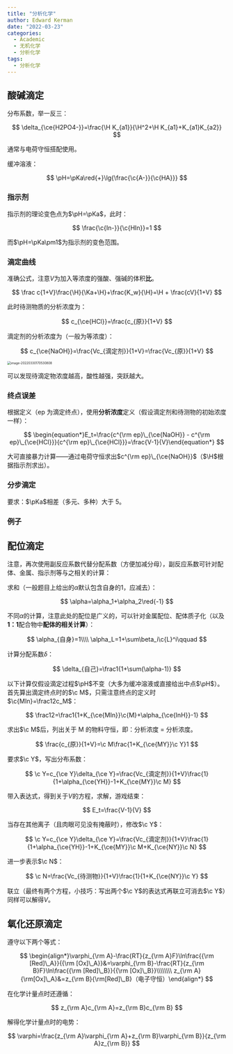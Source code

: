 ```yaml
---
title: "分析化学"
author: Edward Kerman
date: "2022-03-23"
categories:
  - Academic
  - 无机化学
  - 分析化学
tags:
  - 分析化学
---
```


## 酸碱滴定

分布系数，举一反三：

$$
\delta_{\ce{H2PO4-}}=\frac{\H K_{a1}}{\H^2+\H K_{a1}+K_{a1}K_{a2}}
$$

通常与电荷守恒搭配使用。

缓冲溶液：

$$
\pH=\pKa\red{+}\lg{\frac{\c{A-}}{\c{HA}}}
$$

### 指示剂

指示剂的理论变色点为$\pH=\pKa$，此时：

$$
\frac{\c{In-}}{\c{HIn}}=1
$$

而$\pH=\pKa\pm1$为指示剂的变色范围。

### 滴定曲线

准确公式，注意$V$为加入等浓度的强酸、强碱的体积<b>比</b>。

$$
\frac c{1+V}\frac{\H}{\Ka+\H}+\frac{K_w}{\H}=\H + \frac{cV}{1+V}
$$

此时待测物质的分析浓度为：

$$
c_{\ce{HCl}}=\frac{c_{原}}{1+V}
$$

滴定剂的分析浓度为（一般为等浓度）：

$$
c_{\ce{NaOH}}=\frac{Vc_{滴定剂}}{1+V}=\frac{Vc_{原}}{1+V}
$$

<img src="https://tva1.sinaimg.cn/large/e6c9d24ely1h0s0q339bmj20k00cgjrt.jpg" alt="image-20220330170530808" style="zoom:50%;" />

可以发现待滴定物浓度越高，酸性越强，突跃越大。

### 终点误差

根据定义（ep 为滴定终点），使用<b>分析浓度</b>定义（假设滴定剂和待测物的初始浓度一样）：

$$
\begin{equation*}E_t=\frac{c^{\rm ep}\_{\ce{NaOH}} - c^{\rm ep}\_{\ce{HCl}}}{c^{\rm ep}\_{\ce{HCl}}}=\frac{V-1}{V}\end{equation*}
$$

大可直接暴力计算——通过电荷守恒求出$c^{\rm ep}\_{\ce{NaOH}}$（$\H$根据指示剂求出）。

### 分步滴定

要求：$\pKa$相差（多元、多种）大于 5。

### 例子

## 配位滴定

注意，再次使用副反应系数代替分配系数（方便加减分母），副反应系数可针对配体、金属、指示剂等与之相关的计算：

求和（一般题目上给出的$\alpha$默认包含自身的$1$，应减去）：

$$
\alpha=\alpha_1+\alpha_2\red{-1}
$$

不同$\alpha$的计算，注意此处的配位是广义的，可以针对金属配位、配体质子化（以及<b>1：1</b>配合物中<b>配体的相关计算</b>）：

$$
\alpha_{自身}=1\\\\ \alpha_L=1+\sum\beta_i\c{L}^i\qquad
$$

计算分配系数$\delta$：

$$
\delta_{自己}=\frac1{1+\sum(\alpha-1)}
$$

以下计算仅假设滴定过程$\pH$不变（大多为缓冲溶液或直接给出中点$\pH$）。
首先算出滴定终点时的$\c M$，只需注意终点的定义时$\c{MIn}=\frac12c_M$：

$$
\frac12=\frac1{1+K_{\ce{MIn}}\c{M}+\alpha_{\ce{InH}}-1}
$$

求出$\c M$后，列出关于 M 的物料守恒，即：分析浓度 = 分析浓度。

$$
\frac{c_{原}}{1+V}=\c M\frac{1+K_{\ce{MY}}\c Y}1
$$

要求$\c Y$，写出分布系数：

$$
\c Y=c_{\ce Y}\delta_{\ce Y}=\frac{Vc_{滴定剂}}{1+V}\frac{1}{1+\alpha_{\ce{YH}}-1+K_{\ce{MY}}\c M}
$$

带入表达式，得到关于$V$的方程，求解，游戏结束：

$$
E_t=\frac{V-1}{V}
$$

当存在其他离子（且肉眼可见没有掩蔽时），修改$\c Y$：

$$
\c Y=c_{\ce Y}\delta_{\ce Y}=\frac{Vc_{滴定剂}}{1+V}\frac{1}{1+\alpha_{\ce{YH}}-1+K_{\ce{MY}}\c M+K_{\ce{NY}}\c N}
$$

进一步表示$\c N$：

$$
\c N=\frac{Vc_{待测物}}{1+V}\frac{1}{1+K_{\ce{NY}}\c Y}
$$

联立（最终有两个方程，小技巧：写出两个$\c Y$的表达式再联立可消去$\c Y$）同样可以解得$V$。

## 氧化还原滴定

遵守以下两个等式：

$$
\begin{align*}\varphi_{\rm A}-\frac{RT}{z_{\rm A}F}\ln\frac{{\rm [Red]\_A}}{{\rm [Ox]\_A}}&=\varphi_{\rm B}-\frac{RT}{z_{\rm B}F}\ln\frac{{\rm [Red]\_B}}{{\rm [Ox]\_B}}\\\\\\\\ z_{\rm A}{\rm[Ox]\_A}&=z_{\rm B}{\rm[Red]\_B}（电子守恒）\end{align*}
$$

在化学计量点时还遵循：

$$
z_{\rm A}c_{\rm A}=z_{\rm B}c_{\rm B}
$$

解得化学计量点时的电势：

$$
\varphi=\frac{z_{\rm A}\varphi_{\rm A}+z_{\rm B}\varphi_{\rm B}}{z_{\rm A}z_{\rm B}}
$$
